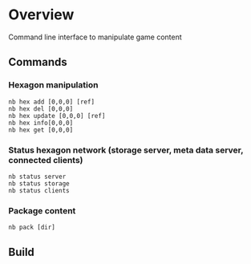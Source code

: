 # Overview
Command line interface to manipulate game content

## Commands
### Hexagon manipulation
    nb hex add [0,0,0] [ref]
    nb hex del [0,0,0]
    nb hex update [0,0,0] [ref]
    nb hex info[0,0,0]
    nb hex get [0,0,0]
### Status hexagon network (storage server, meta data server, connected clients)
    nb status server
    nb status storage
    nb status clients
### Package content
    nb pack [dir]

## Build
